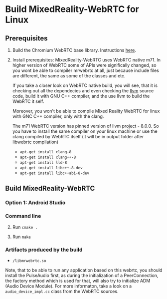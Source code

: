 # Build MixedReality-WebRTC for Linux

## Prerequisites

1. Build the Chromium WebRTC base library. Instructions [here](../libwebrtc/README.md).

2. Install prerequisites:
   MixedReality-WebRTC uses WebRTC native m71. In higher version of WebRTC some of APIs were significally changed, so you wont be able to compiler mrwebrtc at all, just because include files are different, the same as some of the classes and etc.
   
   If you take a closer look on WebRTC native build, you will see, that it is checking out all the dependecies and even checking the [llvm](https://github.com/llvm/llvm-project) source code, build it with GNU C++ compiler, and the use llvm to build the WebRTC it self. 

   Moreover, you won't be able to compile Mixed Reality WebRTC for linux with GNC C++ compiler, only with the clang.

   The m71 WebRTC version has pinned version of llvm project - 8.0.0. So you have to install the same compiler on your linux machine or use the clang compiled by WebRTC itself (it will be in output folder after libwebrtc compilation)
    * `apt-get install clang-8`
    * `apt-get install clang++-8`
    * `apt-get install lld-8`
    * `apt-get install libc++-8-dev`
    * `apt-get install libc++abi-8-dev`

## Build MixedReality-WebRTC

### Option 1: Android Studio

### Command line

2. Run `cmake .`

2. Run `make`

### Artifacts produced by the build

* `/libmrwebrtc.so`

Note, that to be able to run any application based on this webrtc, you should install the PulseAudio first, as during the initialization of a PeerConnection, the factory method which is used for that, will also try to initialize ADM (Audio Device Module). For more informaton, take a look on a `audio_device_impl.cc` class from the WebRTC sources.